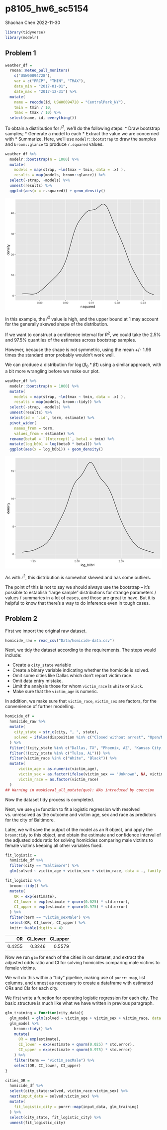 p8105_hw6_sc5154
================
Shaohan Chen
2022-11-30

``` r
library(tidyverse)
library(modelr)
```

## Problem 1

``` r
weather_df = 
  rnoaa::meteo_pull_monitors(
    c("USW00094728"),
    var = c("PRCP", "TMIN", "TMAX"), 
    date_min = "2017-01-01",
    date_max = "2017-12-31") %>%
  mutate(
    name = recode(id, USW00094728 = "CentralPark_NY"),
    tmin = tmin / 10,
    tmax = tmax / 10) %>%
  select(name, id, everything())
```

To obtain a distribution for $\hat{r}^2$, we’ll do the following steps:
\* Draw bootstrap samples; \* Generate a model to each \* Extract the
value we are concerned with \* Summarize. Here, we’ll use
`modelr::bootstrap` to draw the samples and `broom::glance` to produce
`r.squared` values.

``` r
weather_df %>% 
  modelr::bootstrap(n = 1000) %>% 
  mutate(
    models = map(strap, ~lm(tmax ~ tmin, data = .x) ),
    results = map(models, broom::glance)) %>% 
  select(-strap, -models) %>% 
  unnest(results) %>% 
  ggplot(aes(x = r.squared)) + geom_density()
```

![](p8105_hw6_sc5154_files/figure-gfm/unnamed-chunk-3-1.png)<!-- -->

In this example, the $\hat{r}^2$ value is high, and the upper bound at 1
may account for the generally skewed shape of the distribution.

If we want to construct a confidence interval for $R^2$, we could take
the 2.5% and 97.5% quantiles of the estimates across bootstrap samples.

However, because the shape is not symmetric, using the mean +/- 1.96
times the standard error probably wouldn’t work well.

We can produce a distribution for $\log(\beta_0 * \beta1)$ using a
similar approach, with a bit more wrangling before we make our plot.

``` r
weather_df %>% 
  modelr::bootstrap(n = 1000) %>% 
  mutate(
    models = map(strap, ~lm(tmax ~ tmin, data = .x) ),
    results = map(models, broom::tidy)) %>% 
  select(-strap, -models) %>% 
  unnest(results) %>% 
  select(id = `.id`, term, estimate) %>% 
  pivot_wider(
    names_from = term, 
    values_from = estimate) %>% 
  rename(beta0 = `(Intercept)`, beta1 = tmin) %>% 
  mutate(log_b0b1 = log(beta0 * beta1)) %>% 
  ggplot(aes(x = log_b0b1)) + geom_density()
```

![](p8105_hw6_sc5154_files/figure-gfm/unnamed-chunk-4-1.png)<!-- -->

As with $r^2$, this distribution is somewhat skewed and has some
outliers.

The point of this is not to say we should always use the bootstrap –
it’s possible to establish “large sample” distributions for strange
parameters / values / summaries in a lot of cases, and those are great
to have. But it is helpful to know that there’s a way to do inference
even in tough cases.

## Problem 2

First we import the original raw dataset.

``` r
homicide_raw = read_csv("Data/homicide-data.csv")
```

Next, we tidy the dataset according to the requirements. The steps would
include:

-   Create a `city_state` variable
-   Create a binary variable indicating whether the homicide is solved.
-   Omit some cities like Dallas which don’t report victim race.
-   Omit data entry mistake.
-   Limit the analysis those for whom `victim_race` is `white` or
    `black`.
-   Make sure that the `victim_age` is numeric.

In addition, we make sure that `victim_race`, `victim_sex` are factors,
for the convenience of further modelling.

``` r
homicide_df = 
  homicide_raw %>%
  mutate(
    city_state = str_c(city, ", ", state),
    solved = ifelse(disposition %in% c("Closed without arrest", "Open/No arrest"), FALSE, TRUE)
  ) %>%
  filter(!(city_state %in% c("Dallas, TX", "Phoenix, AZ", "Kansas City, MO", "Tulsa, AL"))) %>%
  filter(!(city_state %in% c("Tulsa, AL"))) %>%
  filter(victim_race %in% c("White", "Black")) %>%
  mutate(
      victim_age = as.numeric(victim_age),
      victim_sex = as.factor(ifelse(victim_sex == "Unknown", NA, victim_sex)),
      victim_race = as.factor(victim_race)
  )
## Warning in mask$eval_all_mutate(quo): NAs introduced by coercion
```

Now the dataset tidy process is completed.

Next, we use `glm` function to fit a logistic regression with resolved
vs. unresolved as the outcome and victim age, sex and race as predictors
for the city of Baltimore.

Later, we will save the output of the model as an R object, and apply
the `broom:tidy` to this object, and obtain the estimate and confidence
interval of the adjusted odds ratio for solving homicides comparing male
victims to female victims keeping all other variables fixed.

``` r
fit_logistic = 
  homicide_df %>%
  filter(city == "Baltimore") %>%
  glm(solved ~ victim_age + victim_sex + victim_race, data = ., family = binomial())
```

``` r
fit_logistic %>%
  broom::tidy() %>%
  mutate(
    OR = exp(estimate),
    CI_lower = exp(estimate + qnorm(0.025) * std.error),
    CI_upper = exp(estimate + qnorm(0.975) * std.error)
  ) %>%
  filter(term == "victim_sexMale") %>%
  select(OR, CI_lower, CI_upper) %>%
  knitr::kable(digits = 4)
```

|     OR | CI_lower | CI_upper |
|-------:|---------:|---------:|
| 0.4255 |   0.3246 |   0.5579 |

Now we run `glm` for each of the cities in our dataset, and extract the
adjusted odds ratio and CI for solving homicides comparing male victims
to female victims.

We will do this within a “tidy” pipeline, making use of `purrr::map`,
list columns, and unnest as necessary to create a dataframe with
estimated ORs and CIs for each city.

We first write a function for operating logistic regression for each
city. The basic structure is much like what we have written in previous
paragraph.

``` r
glm_training = function(city_data){
  glm_model = glm(solved ~ victim_age + victim_sex + victim_race, data = city_data, family = binomial())
  glm_model %>%
    broom::tidy() %>%
    mutate(
      OR = exp(estimate),
      CI_lower = exp(estimate + qnorm(0.025) * std.error),
      CI_upper = exp(estimate + qnorm(0.975) * std.error)
    ) %>%
    filter(term == "victim_sexMale") %>%
    select(OR, CI_lower, CI_upper)
}
```

``` r
cities_OR = 
  homicide_df %>%
  select(city_state:solved, victim_race:victim_sex) %>%
  nest(input_data = solved:victim_sex) %>%
  mutate(
    fit_logistic_city = purrr::map(input_data, glm_training)
  ) %>%
  select(city_state, fit_logistic_city) %>%
  unnest(fit_logistic_city)
```
